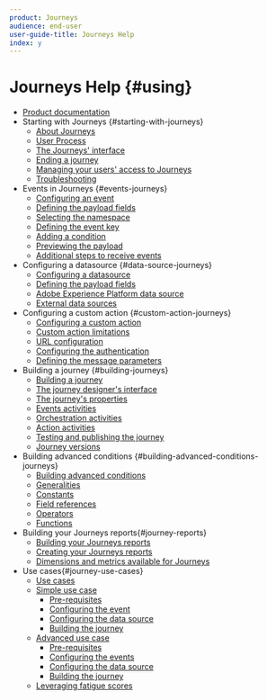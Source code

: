 ```yaml
---
product: Journeys
audience: end-user
user-guide-title: Journeys Help
index: y
---
```


# Journeys Help {#using}

+ [Product documentation](journeys-home.md)
+ Starting with Journeys {#starting-with-journeys}
  + [About Journeys](intro.md)
  + [User Process](aboutprocess.md)
  + [The Journeys' interface](aboutinterface.md)
  + [Ending a journey](usermanagement.md)
  + [Managing your users' access to Journeys](troubleshooting.md)
  + [Troubleshooting](troubleshooting.md)
+ Events in Journeys {#events-journeys}
  + [Configuring an event](event.md)
  + [Defining the payload fields](eventpayload.md)
  + [Selecting the namespace](eventnamespace.md)
  + [Defining the event key](eventkey.md)
  + [Adding a condition](eventcondition.md)
  + [Previewing the payload](eventpayloadpreview.md)
  + [Additional steps to receive events](eventsteps.md)
+ Configuring a datasource {#data-source-journeys}
  + [Configuring a datasource](ds.md)
  + [Defining the payload fields](dsfields.md)
  + [Adobe Experience Platform data source](dsplatform.md)
  + [External data sources](dsexternal.md)
+ Configuring a custom action {#custom-action-journeys}
  + [Configuring a custom action](custom.md)
  + [Custom action limitations](customlimitations.md)
  + [URL configuration](customurl.md)
  + [Configuring the authentication](customauthentication.md)
  + [Defining the message parameters](customparameters.md)
+ Building a journey {#building-journeys}
  + [Building a journey](journey.md)
  + [The journey designer's interface](journeyinterface.md)
  + [The journey's properties](journeyproperty.md)
  + [Events activities](journeyevent.md)
  + [Orchestration activities](journeyorchestration.md)
  + [Action activities](journeyaction.md)
  + [Testing and publishing the journey](journeypublication.md)
  + [Journey versions](journeyversions.md)
+ Building advanced conditions {#building-advanced-conditions-journeys}
  + [Building advanced conditions](expressionadvanced.md)
  + [Generalities](expressiongeneralities.md)
  + [Constants](expressionconstants.md)
  + [Field references](expressionconstants.md)
  + [Operators](expressionoperators.md)
  + [Functions](expressionfunctions.md)
+ Building your Journeys reports{#journey-reports}
  + [Building your Journeys reports](reporting.md)
  + [Creating your Journeys reports](reportingcreating.md)
  + [Dimensions and metrics available for Journeys](reportingdimensions.md)
+ Use cases{#journey-use-cases}
  + [Use cases](use-cases.md)
  + [Simple use case](uc1.md)
    + [Pre-requisites](uc1prereq.md)
    + [Configuring the event](uc1event.md)
    + [Configuring the data source](uc1ds.md)
    + [Building the journey](uc1journey.md)
  + [Advanced use case](uc2.md)
    + [Pre-requisites](uc2prereq.md)
    + [Configuring the events](uc2event.md)
    + [Configuring the data source](uc2ds.md)
    + [Building the journey](uc2journey.md)
  + [Leveraging fatigue scores](uc3.md)
  